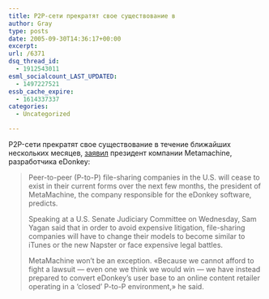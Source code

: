 ```yaml
---
title: P2P-сети прекратят свое существование в
author: Gray
type: posts
date: 2005-09-30T14:36:17+00:00
excerpt:
url: /6371
dsq_thread_id:
  - 1912543011
esml_socialcount_LAST_UPDATED:
  - 1497227521
essb_cache_expire:
  - 1614337337
categories:
  - Uncategorized

---
```








P2P-сети прекратят свое существование в течение ближайших нескольких месяцев, <a href="http://www.infoworld.com/article/05/09/30/HNptopdisappear_1.html" target="_blank">заявил</a> президент компании Metamachine, разработчика eDonkey:

> Peer-to-peer (P-to-P) file-sharing companies in the U.S. will cease to exist in their current forms over the next few months, the president of MetaMachine, the company responsible for the eDonkey software, predicts.
> 
> Speaking at a U.S. Senate Judiciary Committee on Wednesday, Sam Yagan said that in order to avoid expensive litigation, file-sharing companies will have to change their models to become similar to iTunes or the new Napster or face expensive legal battles.
> 
> MetaMachine won&#8217;t be an exception. &#171;Because we cannot afford to fight a lawsuit &#8212; even one we think we would win &#8212; we have instead prepared to convert eDonkey&#8217;s user base to an online content retailer operating in a &#8216;closed&#8217; P-to-P environment,&#187; he said.